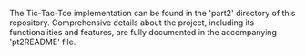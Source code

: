 The Tic-Tac-Toe implementation can be found in the 'part2' directory of this repository. Comprehensive details about the project, including its functionalities and features, are fully documented in the accompanying 'pt2README' file.
